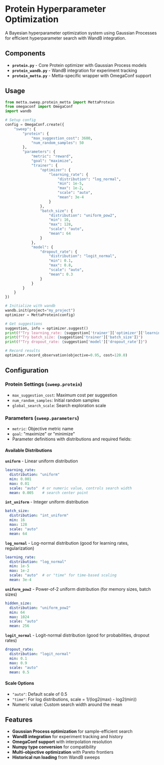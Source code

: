 # Protein Hyperparameter Optimization

A Bayesian hyperparameter optimization system using Gaussian Processes for efficient hyperparameter search with WandB integration.

## Components

- **`protein.py`** - Core Protein optimizer with Gaussian Process models
- **`protein_wandb.py`** - WandB integration for experiment tracking
- **`protein_metta.py`** - Metta-specific wrapper with OmegaConf support

## Usage

```python
from metta.sweep.protein_metta import MettaProtein
from omegaconf import OmegaConf
import wandb

# Setup config
config = OmegaConf.create({
    "sweep": {
        "protein": {
            "max_suggestion_cost": 3600,
            "num_random_samples": 50
        },
        "parameters": {
            "metric": "reward",
            "goal": "maximize",
            "trainer": {
                "optimizer": {
                    "learning_rate": {
                        "distribution": "log_normal",
                        "min": 1e-5,
                        "max": 1e-2,
                        "scale": "auto",
                        "mean": 3e-4
                    }
                },
                "batch_size": {
                    "distribution": "uniform_pow2",
                    "min": 16,
                    "max": 128,
                    "scale": "auto",
                    "mean": 64
                }
            },
            "model": {
                "dropout_rate": {
                    "distribution": "logit_normal",
                    "min": 0.1,
                    "max": 0.8,
                    "scale": "auto",
                    "mean": 0.3
                }
            }
        }
    }
})

# Initialize with wandb
wandb.init(project="my_project")
optimizer = MettaProtein(config)

# Get suggestions
suggestion, info = optimizer.suggest()
print(f"Try learning_rate: {suggestion['trainer']['optimizer']['learning_rate']}")
print(f"Try batch_size: {suggestion['trainer']['batch_size']}")
print(f"Try dropout_rate: {suggestion['model']['dropout_rate']}")

# Record results
optimizer.record_observation(objective=0.95, cost=120.0)
```

## Configuration

### Protein Settings (`sweep.protein`)
- `max_suggestion_cost`: Maximum cost per suggestion
- `num_random_samples`: Initial random samples
- `global_search_scale`: Search exploration scale

### Parameters (`sweep.parameters`)
- `metric`: Objective metric name
- `goal`: "maximize" or "minimize"
- Parameter definitions with distributions and required fields:

#### Available Distributions

**`uniform`** - Linear uniform distribution
```yaml
learning_rate:
  distribution: "uniform"
  min: 0.001
  max: 0.01
  scale: "auto"  # or numeric value, controls search width
  mean: 0.005    # search center point
```

**`int_uniform`** - Integer uniform distribution
```yaml
batch_size:
  distribution: "int_uniform"
  min: 16
  max: 128
  scale: "auto"
  mean: 64
```

**`log_normal`** - Log-normal distribution (good for learning rates, regularization)
```yaml
learning_rate:
  distribution: "log_normal"
  min: 1e-5
  max: 1e-2
  scale: "auto"  # or "time" for time-based scaling
  mean: 3e-4
```

**`uniform_pow2`** - Power-of-2 uniform distribution (for memory sizes, batch sizes)
```yaml
hidden_size:
  distribution: "uniform_pow2"
  min: 64
  max: 1024
  scale: "auto"
  mean: 256
```

**`logit_normal`** - Logit-normal distribution (good for probabilities, dropout rates)
```yaml
dropout_rate:
  distribution: "logit_normal"
  min: 0.1
  max: 0.9
  scale: "auto"
  mean: 0.5
```

#### Scale Options
- `"auto"`: Default scale of 0.5
- `"time"`: For log distributions, scale = 1/(log2(max) - log2(min))
- Numeric value: Custom search width around the mean

## Features

- **Gaussian Process optimization** for sample-efficient search
- **WandB integration** for experiment tracking and history
- **OmegaConf support** with interpolation resolution
- **Numpy type conversion** for compatibility
- **Multi-objective optimization** with Pareto frontiers
- **Historical run loading** from WandB sweeps
